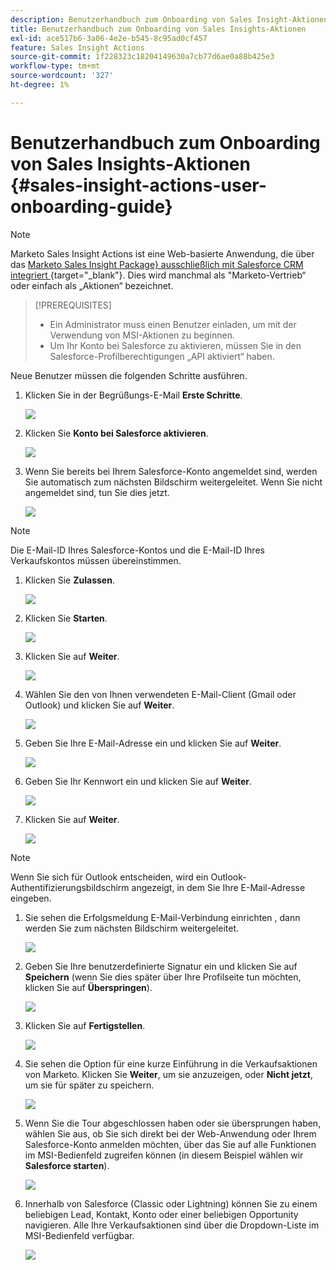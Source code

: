 ```yaml
---
description: Benutzerhandbuch zum Onboarding von Sales Insight-Aktionen - Marketo-Dokumente - Produktdokumentation
title: Benutzerhandbuch zum Onboarding von Sales Insights-Aktionen
exl-id: ace517b6-3a06-4e2e-b545-8c95ad0cf457
feature: Sales Insight Actions
source-git-commit: 1f228323c18204149630a7cb77d6ae0a88b425e3
workflow-type: tm+mt
source-wordcount: '327'
ht-degree: 1%

---
```


# Benutzerhandbuch zum Onboarding von Sales Insights-Aktionen {#sales-insight-actions-user-onboarding-guide}

>[!NOTE]
>
>Marketo Sales Insight Actions ist eine Web-basierte Anwendung, die über das [Marketo Sales Insight Package&rbrace; ausschließlich mit Salesforce CRM integriert ](/help/marketo/product-docs/marketo-sales-insight/msi-for-salesforce/installation/install-marketo-sales-insight-package-in-salesforce-appexchange.md){target="_blank"}. Dies wird manchmal als &quot;Marketo-Vertrieb“ oder einfach als „Aktionen“ bezeichnet.

>[!PREREQUISITES]
>
>* Ein Administrator muss einen Benutzer einladen, um mit der Verwendung von MSI-Aktionen zu beginnen.
>* Um Ihr Konto bei Salesforce zu aktivieren, müssen Sie in den Salesforce-Profilberechtigungen „API aktiviert“ haben.

Neue Benutzer müssen die folgenden Schritte ausführen.

1. Klicken Sie in der Begrüßungs-E-Mail **Erste Schritte**.

   ![](assets/sales-insight-actions-user-onboarding-guide-1.png)

1. Klicken Sie **Konto bei Salesforce aktivieren**.

   ![](assets/sales-insight-actions-user-onboarding-guide-2.png)

1. Wenn Sie bereits bei Ihrem Salesforce-Konto angemeldet sind, werden Sie automatisch zum nächsten Bildschirm weitergeleitet. Wenn Sie nicht angemeldet sind, tun Sie dies jetzt.

   ![](assets/sales-insight-actions-user-onboarding-guide-3.png)

>[!NOTE]
>
>Die E-Mail-ID Ihres Salesforce-Kontos und die E-Mail-ID Ihres Verkaufskontos müssen übereinstimmen.

1. Klicken Sie **Zulassen**.

   ![](assets/sales-insight-actions-user-onboarding-guide-4.png)

1. Klicken Sie **Starten**.

   ![](assets/sales-insight-actions-user-onboarding-guide-5.png)

1. Klicken Sie auf **Weiter**.

   ![](assets/sales-insight-actions-user-onboarding-guide-6.png)

1. Wählen Sie den von Ihnen verwendeten E-Mail-Client (Gmail oder Outlook) und klicken Sie auf **Weiter**.

   ![](assets/sales-insight-actions-user-onboarding-guide-7.png)

1. Geben Sie Ihre E-Mail-Adresse ein und klicken Sie auf **Weiter**.

   ![](assets/sales-insight-actions-user-onboarding-guide-8.png)

1. Geben Sie Ihr Kennwort ein und klicken Sie auf **Weiter**.

   ![](assets/sales-insight-actions-user-onboarding-guide-9.png)

1. Klicken Sie auf **Weiter**.

   ![](assets/sales-insight-actions-user-onboarding-guide-10.png)

>[!NOTE]
>
>Wenn Sie sich für Outlook entscheiden, wird ein Outlook-Authentifizierungsbildschirm angezeigt, in dem Sie Ihre E-Mail-Adresse eingeben.

1. Sie sehen die Erfolgsmeldung E-Mail-Verbindung einrichten , dann werden Sie zum nächsten Bildschirm weitergeleitet.

   ![](assets/sales-insight-actions-user-onboarding-guide-11.png)

1. Geben Sie Ihre benutzerdefinierte Signatur ein und klicken Sie auf **Speichern** (wenn Sie dies später über Ihre Profilseite tun möchten, klicken Sie auf **Überspringen**).

   ![](assets/sales-insight-actions-user-onboarding-guide-12.png)

1. Klicken Sie auf **Fertigstellen**.

   ![](assets/sales-insight-actions-user-onboarding-guide-13.png)

1. Sie sehen die Option für eine kurze Einführung in die Verkaufsaktionen von Marketo. Klicken Sie **Weiter**, um sie anzuzeigen, oder **Nicht jetzt**, um sie für später zu speichern.

   ![](assets/sales-insight-actions-user-onboarding-guide-14.png)

1. Wenn Sie die Tour abgeschlossen haben oder sie übersprungen haben, wählen Sie aus, ob Sie sich direkt bei der Web-Anwendung oder Ihrem Salesforce-Konto anmelden möchten, über das Sie auf alle Funktionen im MSI-Bedienfeld zugreifen können (in diesem Beispiel wählen wir **Salesforce starten**).

   ![](assets/sales-insight-actions-user-onboarding-guide-15.png)

1. Innerhalb von Salesforce (Classic oder Lightning) können Sie zu einem beliebigen Lead, Kontakt, Konto oder einer beliebigen Opportunity navigieren. Alle Ihre Verkaufsaktionen sind über die Dropdown-Liste im MSI-Bedienfeld verfügbar.

   ![](assets/sales-insight-actions-user-onboarding-guide-16.png)
